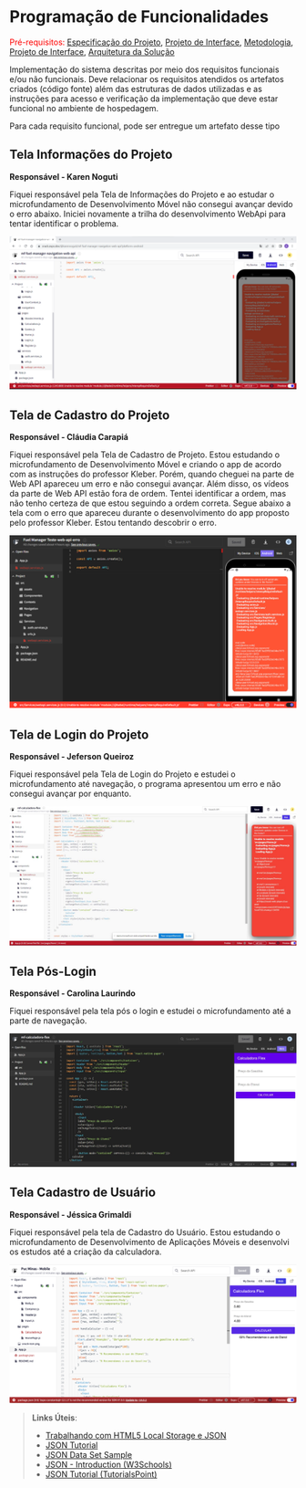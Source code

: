 # Programação de Funcionalidades

<span style="color:red">Pré-requisitos: <a href="2-Especificação do Projeto.md"> Especificação do Projeto</a></span>, <a href="3-Projeto de Interface.md"> Projeto de Interface</a>, <a href="4-Metodologia.md"> Metodologia</a>, <a href="3-Projeto de Interface.md"> Projeto de Interface</a>, <a href="5-Arquitetura da Solução.md"> Arquitetura da Solução</a>

Implementação do sistema descritas por meio dos requisitos funcionais e/ou não funcionais. Deve relacionar os requisitos atendidos os artefatos criados (código fonte) além das estruturas de dados utilizadas e as instruções para acesso e verificação da implementação que deve estar funcional no ambiente de hospedagem.

Para cada requisito funcional, pode ser entregue um artefato desse tipo

## Tela Informações do Projeto

**Responsável - Karen Noguti**

Fiquei responsável pela Tela de Informações do Projeto  e ao estudar o microfundamento de Desenvolvimento Móvel não consegui avançar devido o erro abaixo. Iniciei novamente a trilha do desenvolvimento WebApi para tentar identificar o problema.


![Tela informações de Projeto](img/Tela_Informacoes_Projeto.png)

## Tela de Cadastro do Projeto

**Responsável - Cláudia Carapiá**

Fiquei responsável pela Tela de Cadastro de Projeto. Estou estudando o microfundamento de Desenvolvimento Móvel e criando o app de acordo com as instruções do professor Kleber. Porém, quando cheguei na parte de Web API apareceu um erro e não consegui avançar. Além disso, os vídeos da parte de Web API estão fora de ordem. Tentei identificar a ordem, mas não tenho certeza de que estou seguindo a ordem correta. Segue abaixo a tela com o erro que apareceu durante o desenvolvimento do app proposto pelo professor Kleber. Estou tentando descobrir o erro. 


![Tela de Cadastro de Projeto](img/tela_erro.png)

## Tela de Login do Projeto

**Responsável - Jeferson Queiroz**

Fiquei responsável pela Tela de Login do Projeto e estudei o microfundamento até navegação, o programa apresentou um erro e não consegui avançar por enquanto.


![Tela de Cadastro de Projeto](img/tela_erro_jeferson.jpeg)


## Tela Pós-Login

**Responsável - Carolina Laurindo**

Fiquei responsável pela tela pós o login e estudei o microfundamento até a parte de navegação. 

![Tela pós login](img/tela-pos-login.jpg)

## Tela Cadastro de Usuário

**Responsável - Jéssica Grimaldi**

Fiquei responsável pela tela de Cadastro do Usuário. Estou estudando o microfundamento de Desenvolvimento de Aplicações Móveis e desenvolvi os estudos até a criação da calculadora.  

![Tela pós login](img/evolucaodeEstudosTelaCadastro.png)




> **Links Úteis**:
>
> - [Trabalhando com HTML5 Local Storage e JSON](https://www.devmedia.com.br/trabalhando-com-html5-local-storage-e-json/29045)
> - [JSON Tutorial](https://www.w3resource.com/JSON)
> - [JSON Data Set Sample](https://opensource.adobe.com/Spry/samples/data_region/JSONDataSetSample.html)
> - [JSON - Introduction (W3Schools)](https://www.w3schools.com/js/js_json_intro.asp)
> - [JSON Tutorial (TutorialsPoint)](https://www.tutorialspoint.com/json/index.htm)
